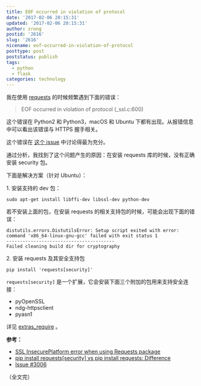 ```yaml
---
title: EOF occurred in violation of protocol
date: '2017-02-06 20:15:31'
updated: '2017-02-06 20:15:31'
author: zrong
postid: '2616'
slug: '2616'
nicename: eof-occurred-in-violation-of-protocol
posttype: post
poststatus: publish
tags:
  - python
  - flask
categories: technology
---
```


我在使用 [requests][1] 的时候频繁遇到下面的错误：

> EOF occurred in violation of protocol (_ssl.c:600)

这个错误在 Python2 和 Python3，macOS 和 Ubuntu 下都有出现。从报错信息中可以看出该错误与 HTTPS 握手相关。

这个错误在 [这个 issue][2] 中讨论得最为充分。

通过分析，我找到了这个问题产生的原因：在安装 requests 库的时候，没有正确安装 security 包。

下面是解决方案（针对 Ubuntu）： <!--more-->

1\. 安装支持的 dev 包：

```
sudo apt-get install libffi-dev libssl-dev python-dev
```

若不安装上面的包，在安装 requests 的相关支持包的时候，可能会出现下面的错误：

```
distutils.errors.DistutilsError: Setup script exited with error: command 'x86_64-linux-gnu-gcc' failed with exit status 1
----------------------------------------
Failed cleaning build dir for cryptography
```

2\. 安装 requests 及其安全支持包

```
pip install 'requests[security]'
```

`requests[security]` 是一个扩展，它会安装下面三个附加的包用来支持安全连接：

- pyOpenSSL
- ndg-httpsclient
- pyasn1

详见 [extras_require][3] 。

**参考：**

- [SSL InsecurePlatform error when using Requests package][4]
- [pip install requests[security] vs pip install requests: Difference][5]
- [Issue #3006][2]

（全文完）


[1]: https://github.com/kennethreitz/requests
[2]: https://github.com/kennethreitz/requests/issues/3006
[3]: https://github.com/kennethreitz/requests/blob/master/setup.py#L98
[4]: http://stackoverflow.com/a/29099439/1542345
[5]: http://stackoverflow.com/a/31812342/1542345
